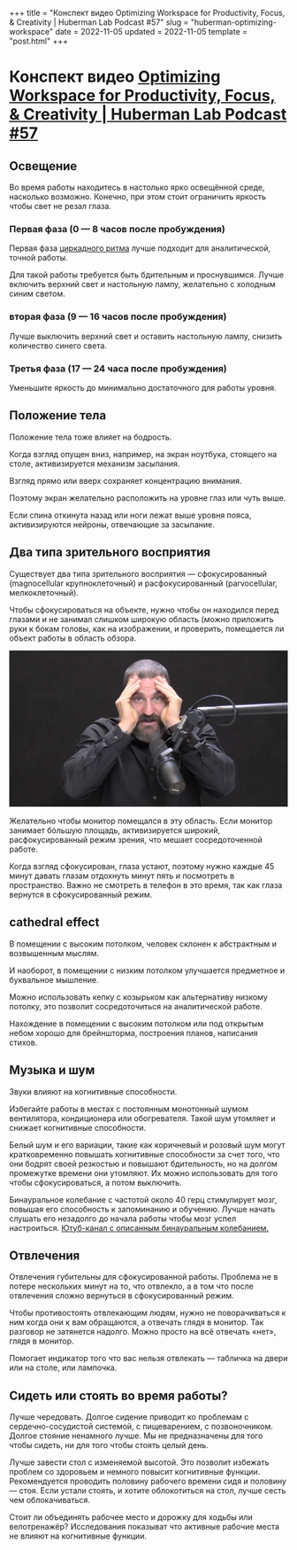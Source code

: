 +++
title = "Конспект видео Optimizing Workspace for Productivity, Focus, & Creativity | Huberman Lab Podcast #57"
slug = "huberman-optimizing-workspace"
date = 2022-11-05
updated = 2022-11-05
template = "post.html"
+++

# Конспект видео [Optimizing Workspace for Productivity, Focus, & Creativity | Huberman Lab Podcast #57](https://www.youtube.com/watch?v=Ze2pc6NwsHQ)

## Освещение

Во время работы находитесь в настолько ярко освещённой среде, насколько возможно. Конечно, при этом стоит ограничить яркость чтобы свет не резал глаза.

### Первая фаза (0 — 8 часов после пробуждения)

Первая фаза [циркадного ритма](https://ru.wikipedia.org/wiki/циркадный_ритм) лучше подходит для аналитической, точной работы.

Для такой работы требуется быть бдительным и проснувшимся. Лучше включить верхний свет и настольную лампу, желательно с холодным синим светом.

### вторая фаза (9 — 16 часов после пробуждения)

Лучше выключить верхний свет и оставить настольную лампу, снизить количество синего света.

### Третья фаза (17 — 24 часа после пробуждения)

Уменьшите яркость до минимально достаточного для работы уровня.

## Положение тела

Положение тела тоже влияет на бодрость.

Когда взгляд опущен вниз, например, на экран ноутбука, стоящего на столе, активизируется механизм засыпания.

Взгляд прямо или вверх сохраняет концентрацию внимания.

Поэтому экран желательно расположить на уровне глаз или чуть выше.

Если спина откинута назад или ноги лежат выше уровня пояса, активизируются нейроны, отвечающие за засыпание.

## Два типа зрительного восприятия

Существует два типа зрительного восприятия — сфокусированный (magnocellular крупноклеточный) и расфокусированный (parvocellular, мелкоклеточный).

Чтобы сфокусироваться на объекте, нужно чтобы он находился перед глазами и не занимал слишком широкую область (можно приложить руки к бокам головы, как на изображении, и проверить, помещается ли объект работы в область обзора.

![](andrew-huberman-optimizing-workspace-summary-1.png)

Желательно чтобы монитор помещался в эту область. Если монитор занимает бóльшую площадь, активизируется широкий, расфокусированный режим зрения, что мешает сосредоточенной работе.

Когда взгляд сфокусирован, глаза устают, поэтому нужно каждые 45 минут давать глазам отдохнуть минут пять и посмотреть в пространство. Важно не смотреть в телефон в это время, так как глаза вернутся в сфокусированный режим.

## cathedral effect

В помещении с высоким потолком, человек склонен к абстрактным и возвышенным мыслям.

И наоборот, в помещении с низким потолком улучшается предметное и буквальное мышление.

Можно использовать кепку с козырьком как альтернативу низкому потолку, это позволит сосредоточиться на аналитической работе.

Нахождение в помещении с высоким потолком или под открытым небом хорошо для брейншторма, построения планов, написания стихов.

## Музыка и шум

Звуки влияют на когнитивные способности.

Избегайте работы в местах с постоянным монотонный шумом вентилятора, кондиционера или обогревателя. Такой шум утомляет и снижает когнитивные способности.

Белый шум и его вариации, такие как коричневый и розовый шум могут кратковременно повышать когнитивные способности за счет того, что они бодрят своей резкостью и повышают бдительность, но на долгом промежутке времени они утомляют. Их можно использовать для того чтобы сфокусироваться, а потом выключить.

Бинауральное колебание с частотой около 40 герц стимулирует мозг, повышая его способность к запоминанию и обучению.
Лучше начать слушать его незадолго до начала работы чтобы мозг успел настроиться.
[Ютуб-канал с описанным бинауральным колебанием.](https://www.youtube.com/c/BinauralRelaxation)

## Отвлечения

Отвлечения губительны для сфокусированной работы.
Проблема не в потере нескольких минут на то, что отвлекло, а в том что после отвлечения сложно вернуться в сфокусированный режим.

Чтобы противостоять отвлекающим людям, нужно не поворачиваться к ним когда они к вам обращаются, а отвечать глядя в монитор. Так разговор не затянется надолго. Можно просто на всё отвечать «нет», глядя в монитор.

Помогает индикатор того что вас нельзя отвлекать — табличка на двери или на столе, или лампочка.

## Сидеть или стоять во время работы?

Лучше чередовать. Долгое сидение приводит ко проблемам с сердечно-сосудистой системой, с пищеварением, с позвоночником. Долгое стояние ненамного лучше. Мы не предназначены для того чтобы сидеть, ни для того чтобы стоять целый день.

Лучше завести стол с изменяемой высотой. Это позволит избежать проблем со здоровьем и немного повысит когнитивные функции.
Рекомендуется проводить половину рабочего времени сидя и половину — стоя.
Если устали стоять, и хотите облокотиться на стол, лучше сесть чем облокачиваться.

Стоит ли объединять рабочее место и дорожку для ходьбы или велотренажёр?
Исследования показыват что активные рабочие места не влияют на когнитивные функции.
